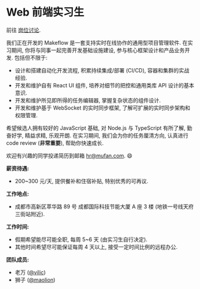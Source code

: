 # Web 前端实习生

前往 [岗位讨论](https://github.com/makeflow/jobs/issues/1).

我们正在开发的 Makeflow 是一套支持实时在线协作的通用型项目管理软件. 在实习期间, 你将与同事一起完善开发基础设施建设, 参与核心框架设计和产品业务开发. 包括但不限于:

* 设计和搭建自动化开发流程, 积累持续集成/部署 (CI/CD), 容器和集群的实战经验.
* 开发和维护自有 React UI 组件, 培养对细节的把控和通用类库 API 设计的基本意识.
* 开发和维护所见即所得的任务编辑器, 掌握复杂状态的组件设计.
* 开发和维护基于 WebSocket 的实时同步框架, 了解可扩展的实时同步架构和权限管理.

希望候选人拥有较好的 JavaScript 基础, 对 Node.js 与 TypeScript 有所了解, 勤奋好学, 精益求精, 乐观开朗.
在实习期间, 我们会为你的任务厘清方向, 认真进行 code review (**非常重要**), 帮助你快速成长.

欢迎有兴趣的同学投递简历到邮箱 [hr@mufan.com](mailto:hr@mufan.com?subject=Web%20前端实习生). 😄

**薪资待遇:**

* 200~300 元/天, 提供餐补和住宿补贴, 特别优秀的可再议.

**工作地点:**

* 成都市高新区萃华路 89 号 成都国际科技节能大厦 A 座 3 楼 (地铁一号线天府三街站附近).

**工作时间:**

* 假期希望能尽可能全职, 每周 5~6 天 (由实习生自行决定).
* 其他时间希望尽可能保证每周 4 天以上, 接受一定时间比例的远程办公.

**团队成员:**

* 老万 ([@vilic](https://github.com/vilic))
* 狮子 ([@maolion](https://github.com/maolion))
